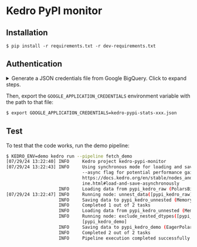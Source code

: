 # Kedro PyPI monitor

## Installation

```
$ pip install -r requirements.txt -r dev-requirements.txt
```

## Authentication

<details>
<summary>Generate a JSON credentials file from Google BigQuery. Click to expand steps.</summary>

<!-- Taken from https://github.com/ofek/pypinfo/blob/0720138/README.md -->

### Create project

1. Go to https://bigquery.cloud.google.com.
2. Sign up if you haven't already. The first TB of queried data each month is free. Each additional TB is $5.

3. Sign in on your account if you are not already;

4. Go to https://console.developers.google.com/cloud-resource-manager and click CREATE PROJECT if you don't already have one:

![create](https://user-images.githubusercontent.com/1324225/47172949-6f4ea880-d315-11e8-8587-8b8117efeae9.png "CREATE PROJECT")

5. This takes you to [https://console.developers.google.com/projectcreate](https://console.developers.google.com/projectcreate). Fill out the form and click CREATE. Any name is fine, but I recommend you choose something to do with PyPI like pypinfo. This way you know what the project is designated for:

![click](https://user-images.githubusercontent.com/1324225/47173020-986f3900-d315-11e8-90ab-4b2ecd85b88e.png)

6. A while after creation, at the left-top corner, select the project name of your choice on dropdown component AND at the left-top corner "Navigation Menu", select option "Cloud Overview > Dashboard":

![show](https://user-images.githubusercontent.com/1324225/47173170-0b78af80-d316-11e8-879e-01f34e139b80.png)

### Enable BigQuery API

7. Click on top-left button "Navigation Menu" and click on option "API and services > Library":

![api_library](https://user-images.githubusercontent.com/13961685/224557997-6842161c-6589-4c2a-8974-6bb3c8dc0b0b.png)

8. Perform a search with keywords "big query api" on available text field:

![big_query_api_search](https://user-images.githubusercontent.com/13961685/224558113-4f3a3006-3216-41e9-9554-3ce60da60fd1.png)

9. Enable Big Query API by button "Enable" press:

![big_query_api](https://user-images.githubusercontent.com/13961685/224558381-4af65bf6-348b-4e48-bd14-d667c4a6e1c7.png)

10. After enabling, click CREATE CREDENTIALS:

![credentials](https://user-images.githubusercontent.com/1324225/47173432-bc7f4a00-d316-11e8-8152-6a0e6cfab70f.png)

**Note**: You will be requested to go back to Big Query panel. In this case, click on top-left button "Navigation Menu", option "API and services > Enabled APIs and services" and on consequent page, on item "Big Query API":

![enabled_credentials](https://user-images.githubusercontent.com/13961685/224572489-402be9b3-a441-45f0-a469-df3a292b2d80.png)

11. On the page after clicking the "CREATE CREDENTIALS" button, choose "BigQuery API", "Application Data" and "No, I'm not using them":

![credentials_page_1](https://user-images.githubusercontent.com/13961685/224556508-e57d9ea0-564c-45db-b553-a53f60c307af.png)

12. Fill account details and press button "Create and Continue":

![credentials_page_2](https://user-images.githubusercontent.com/13961685/224557099-e0e4785d-5af8-41d8-b179-5df7c49fca79.png)

13. Select role "BigQuery User" (option path "BigQuery > Big Query User"), press button "Done":

![credentials_page_3](https://user-images.githubusercontent.com/13961685/224557170-73532a10-ad64-4e74-9018-8c5f8ad205d7.png)

14. On Big Query API panel (See **Note** on item *10*), click on tab "CREDENTIALS". On section "Service accounts", click on created credentials on items 11, 12 and 13.

![create_service_credential_key](https://user-images.githubusercontent.com/13961685/224572983-d005fef7-9490-429a-bd6b-58616dd6cc86.png)

15. On page from credential click, click on tab "KEYS". On dropdown menu "ADD KEY", click on option "Create new key":

![create_credential_key](https://user-images.githubusercontent.com/13961685/224573182-5d812f47-c1c5-4aaa-a774-6ae00ce8250d.png)

16. On appearing box, click on option "JSON" and press button "CREATE": This will start the download of credentials on a JSON file with name pattern `{name}-{credentials_hash}.json`:

![create_private_key](https://user-images.githubusercontent.com/13961685/224573235-70f35826-73bb-4dad-bcbf-e6267d105121.png)

</details>

Then, export the `GOOGLE_APPLICATION_CREDENTIALS` environment variable with the path to that file:

```bash
$ export GOOGLE_APPLICATION_CREDENTIALS=kedro-pypi-stats-xxx.json
```

## Test

To test that the code works, run the demo pipeline:

```bash
$ KEDRO_ENV=demo kedro run --pipeline fetch_demo
[07/29/24 13:22:40] INFO     Kedro project kedro-pypi-monitor                                          session.py:324
[07/29/24 13:22:43] INFO     Using synchronous mode for loading and saving data. Use the      sequential_runner.py:64
                             --async flag for potential performance gains.
                             https://docs.kedro.org/en/stable/nodes_and_pipelines/run_a_pipel
                             ine.html#load-and-save-asynchronously
                    INFO     Loading data from pypi_kedro_raw (PolarsBigQueryDataset)...          data_catalog.py:508
[07/29/24 13:22:47] INFO     Running node: unnest_data([pypi_kedro_raw]) -> [pypi_kedro_unnested]         node.py:361
                    INFO     Saving data to pypi_kedro_unnested (MemoryDataset)...                data_catalog.py:550
                    INFO     Completed 1 out of 2 tasks                                       sequential_runner.py:90
                    INFO     Loading data from pypi_kedro_unnested (MemoryDataset)...             data_catalog.py:508
                    INFO     Running node: exclude_nested_dtypes([pypi_kedro_unnested]) ->                node.py:361
                             [pypi_kedro_demo]
                    INFO     Saving data to pypi_kedro_demo (EagerPolarsDataset)...               data_catalog.py:550
                    INFO     Completed 2 out of 2 tasks                                       sequential_runner.py:90
                    INFO     Pipeline execution completed successfully.                                 runner.py:119
```
